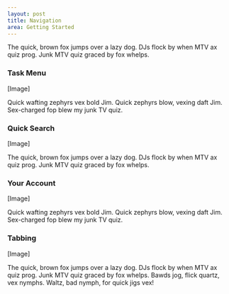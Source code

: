 ```yaml
---
layout: post
title: Navigation
area: Getting Started
---
```

The quick, brown fox jumps over a lazy dog. DJs flock by when MTV ax quiz prog. Junk MTV quiz graced by fox whelps. 
###  Task Menu

[Image]

Quick wafting zephyrs vex bold Jim. Quick zephyrs blow, vexing daft Jim. Sex-charged fop blew my junk TV quiz.

###  Quick Search
[Image]

The quick, brown fox jumps over a lazy dog. DJs flock by when MTV ax quiz prog. Junk MTV quiz graced by fox whelps.

###  Your Account

[Image]

Quick wafting zephyrs vex bold Jim. Quick zephyrs blow, vexing daft Jim. Sex-charged fop blew my junk TV quiz.

###  Tabbing

[Image]

The quick, brown fox jumps over a lazy dog. DJs flock by when MTV ax quiz prog. Junk MTV quiz graced by fox whelps. Bawds jog, flick quartz, vex nymphs. Waltz, bad nymph, for quick jigs vex! 
<!--stackedit_data:
eyJoaXN0b3J5IjpbLTEwMTk3NDk5NjEsMjg2ODU3NzUwXX0=
-->
